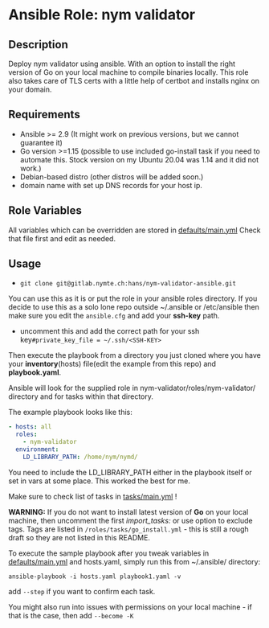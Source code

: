 # Ansible Role: nym validator

## Description

Deploy nym validator using ansible. With an option to install the right version of Go on your local machine to compile binaries locally.
This role also takes care of TLS certs with a little help of certbot and installs nginx on your domain. 


## Requirements

- Ansible >= 2.9 (It might work on previous versions, but we cannot guarantee it)
- Go version >=1.15 (possible to use included go-install task if you need to automate this. Stock version on my Ubuntu 20.04 was 1.14 and it did not work.)
- Debian-based distro (other distros will be added soon.)
- domain name with set up DNS records for your host ip. 

## Role Variables

All variables which can be overridden are stored in [defaults/main.yml](defaults/main.yml) 
Check that file first and edit as needed. 

## Usage


- `git clone git@gitlab.nymte.ch:hans/nym-validator-ansible.git`

You can use this as it is or put the role in your ansible roles directory. 
If you decide to use this as a solo lone repo outside ~/.ansible or /etc/ansible then make sure you edit the `ansible.cfg` and add your **ssh-key** path. 
- uncomment this and add the correct path for your ssh key`#private_key_file = ~/.ssh/<SSH-KEY>` 


Then execute the playbook from a directory you just cloned where you have your **inventory**(hosts) file(edit the example from this repo) and **playbook.yaml**. 

Ansible will look for the supplied role in nym-validator/roles/nym-validator/ directory and for tasks within that directory. 

The example playbook looks like this:
```yaml
- hosts: all
  roles: 
    - nym-validator
  environment: 
    LD_LIBRARY_PATH: /home/nym/nymd/
```
You need to include the LD_LIBRARY_PATH either in the playbook itself or set in vars at some place. This worked the best for me. 

Make sure to check list of tasks in [tasks/main.yml](tasks/main.yml) ! 

**WARNING:** If you do not want to install latest version of **Go** on your local machine, then uncomment the first *import_tasks:* or use option to exclude tags. Tags are listed in `/roles/tasks/go_install.yml` - this is still a rough draft so they are not listed in this README.  

To execute the sample playbook after you tweak variables in [defaults/main.yml](defaults/main.yml) and hosts.yaml, simply run this from ~/.ansible/ directory:
```
ansible-playbook -i hosts.yaml playbook1.yaml -v 
```
add `--step` if you want to confirm each task. 

You might also run into issues with permissions on your local machine - if that is the case, then add `--become -K` 

